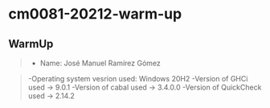 # cm0081-20212-warm-up
## WarmUp 
> - Name: José Manuel Ramírez Gómez

> -Operating system vesrion used: Windows 20H2
> -Version of GHCi used -> 9.0.1
> -Version of cabal used -> 3.4.0.0
> -Version of QuickCheck used -> 2.14.2
